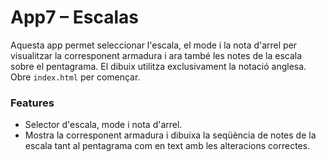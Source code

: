 # App7 – Escalas

Aquesta app permet seleccionar l'escala, el mode i la nota d'arrel per visualitzar la corresponent armadura i ara també les notes de la escala sobre el pentagrama. El dibuix utilitza exclusivament la notació anglesa. Obre `index.html` per començar.

### Features

- Selector d'escala, mode i nota d'arrel.
- Mostra la corresponent armadura i dibuixa la seqüència de notes de la escala tant al pentagrama com en text amb les alteracions correctes.
